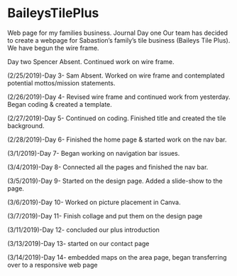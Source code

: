 # BaileysTilePlus
Web page for my families business.
Journal
Day one Our team has decided to create a webpage for Sabastion’s family’s tile business (Baileys Tile Plus). We have begun the wire frame.

Day two Spencer Absent. Continued work on wire frame.

(2/25/2019)-Day 3- Sam Absent. Worked on wire frame and contemplated potential mottos/mission statements.

(2/26/2019)-Day 4- Revised wire frame and continued work from yesterday. Began coding & created a template.

(2/27/2019)-Day 5- Continued on coding. Finished title and created the tile background.

(2/28/2019)-Day 6- Finished the home page & started work on the nav bar.

(3/1/2019)-Day 7- Began working on navigation bar issues.

(3/4/2019)-Day 8- Connected all the pages and finished the nav bar.

(3/5/2019)-Day 9- Started on the design page. Added a slide-show to the page.

(3/6/2019)-Day 10- Worked on picture placement in Canva.

(3/7/2019)-Day 11- Finish collage and put them on the design page

(3/11/2019)-Day 12-  concluded our plus introduction 

(3/13/2019)-Day 13- started on our contact page 

(3/14/2019)-Day 14- embedded maps on the area page, began transferring over to a responsive web page





